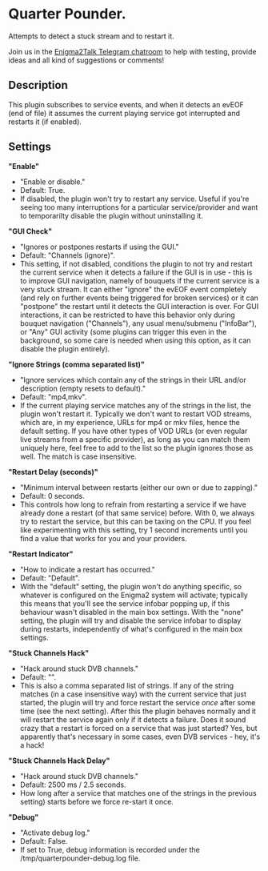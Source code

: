 # Quarter Pounder.

Attempts to detect a stuck stream and to
restart it.

Join us in the [Enigma2Talk Telegram chatroom](https://t.me/talkenigma2)
to help with testing, provide ideas and all kind of suggestions or comments!

## Description

This plugin subscribes to service events, and when it detects an evEOF (end of
file) it assumes the current playing service got interrupted and restarts it (if
enabled).

## Settings

**"Enable"**
* "Enable or disable."
* Default: True.
* If disabled, the plugin won't try to restart any service. Useful if you're
  seeing too many interruptions for a particular service/provider and want to
  temporarilty disable the plugin without uninstalling it.

**"GUI Check"**
* "Ignores or postpones restarts if using the GUI."
* Default: "Channels (ignore)".
* This setting, if not disabled, conditions the plugin to not try and restart
  the current service when it detects a failure if the GUI is in use - this
  is to improve GUI navigation, namely of bouquets if the current service is a
  very stuck stream.
  It can either "ignore" the evEOF event completely (and rely on further events
  being triggered for broken services) or it can "postpone" the restart until it
  detects the GUI interaction is over.
  For GUI interactions, it can be restricted to have this behavior only during
  bouquet navigation ("Channels"), any usual menu/submenu ("InfoBar"), or "Any"
  GUI activity (some plugins can trigger this even in the background, so some
  care is needed when using this option, as it can disable the plugin entirely).

**"Ignore Strings (comma separated list)"**
* "Ignore services which contain any of the strings in their URL and/or description (empty resets to default)."
* Default: "mp4,mkv".
* If the current playing service matches any of the strings in the list, the
  plugin won't restart it. Typically we don't want to restart VOD streams, which
  are, in my experience, URLs for mp4 or mkv files, hence the default setting.
  If you have other types of VOD URLs (or even regular live streams from a
  specific provider), as long as you can match them uniquely here, feel free to
  add to the list so the plugin ignores those as well.
  The match is case insensitive.

**"Restart Delay (seconds)"**
* "Minimum interval between restarts (either our own or due to zapping)."
* Default: 0 seconds.
* This controls how long to refrain from restarting a service if we have already
  done a restart (of that same service) before. With 0, we always try to restart
  the service, but this can be taxing on the CPU. If you feel like experimenting
  with this setting, try 1 second increments until you find a value that works
  for you and your providers.

**"Restart Indicator"**
* "How to indicate a restart has occurred."
* Default: "Default".
* With the "default" setting, the plugin won't do anything specific, so whatever
  is configured on the Enigma2 system will activate; typically this means that
  you'll see the service infobar popping up, if this behaviour wasn't disabled
  in the main box settings.
  With the "none" setting, the plugin will try and disable the service infobar
  to display during restarts, independently of what's configured in the main box
  settings.


**"Stuck Channels Hack"**
* "Hack around stuck DVB channels."
* Default: "".
* This is also a comma separated list of strings. If any of the string matches
  (in a case insensitive way) with the current service that just started, the
  plugin will try and force restart the service _once_ after some time (see the
  next setting). After this the plugin behaves normally and it will restart the
  service again only if it detects a failure.
  Does it sound crazy that a restart is forced on a service that was just
  started? Yes, but apparently that's necessary in some cases, even DVB
  services - hey, it's a hack!

**"Stuck Channels Hack Delay"**
* "Hack around stuck DVB channels."
* Default: 2500 ms / 2.5 seconds.
* How long after a service that matches one of the strings in the previous
  setting) starts before we force re-start it once.

**"Debug"**
* "Activate debug log."
* Default: False.
* If set to True, debug information is recorded under the
  /tmp/quarterpounder-debug.log file.

